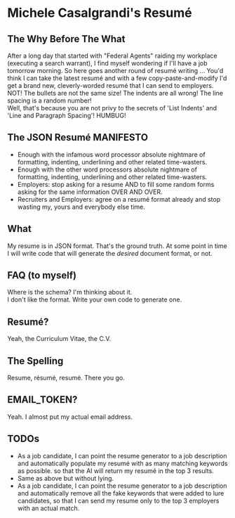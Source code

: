 # Michele Casalgrandi's Resumé
## The Why Before The What
After a long day that started with "Federal Agents" raiding my workplace (executing a search warrant), I find myself wondering if I'll have a job tomorrow morning.
So here goes another round of resumé writing ...
You'd think I can take the latest resumé and with a few copy-paste-and-modify I'd get a brand new, cleverly-worded resumé that I can send to employers.
NOT!
The bullets are not the same size! The indents are all wrong! The line spacing is a random number!  
Well, that's because you are not privy to the secrets of 'List Indents' and 'Line and Paragraph Spacing'!
HUMBUG!
## The JSON Resumé MANIFESTO
- Enough with the infamous word processor absolute nightmare of formatting, indenting, underlining and other related time-wasters.
- Enough with the other word processors absolute nightmare of formatting, indenting, underlining and other related time-wasters.
- Employers: stop asking for a resume AND to fill some random forms asking for the same information OVER AND OVER.
- Recruiters and Employers: agree on a resumé format already and stop wasting my, yours and everybody else time.
## What
My resume is in JSON format.  That's the ground truth.
At some point in time I will write code that will generate the _desired_ document format, or not.
## FAQ (to myself)
Where is the schema? I'm thinking about it.  
I don't like the format. Write your own code to generate one.
## Resumé?
Yeah, the Curriculum Vitae, the C.V.
## The Spelling
Resume, résumé, resumé.  There you go.
## EMAIL_TOKEN?
Yeah. I almost put my actual email address.
## TODOs
- As a job candidate, I can point the resume generator to a job description and automatically populate my resumé with as many matching keywords as possible. so that the AI will return my resumé in the top 3 results.
- Same as above but without lying.
- As a job candidate, I can point the resume generator to a job description and automatically remove all the fake keywords that were added to lure candidates, so that I can send my resume only to the top 3 employers with an actual match.
